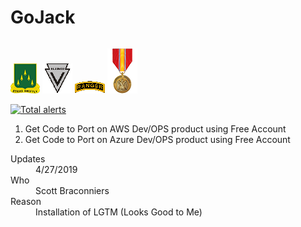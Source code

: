 # GoJack
###### 
![alt text](https://github.com/brac10/markdown-here/raw/master/src/common/images/iconStrikeSwiftly48.png "Strike Swiftly")
![alt text](https://github.com/brac10/markdown-here/raw/master/src/common/images/iconRecondo48.png "Tip of the Spear")
![alt text](https://github.com/brac10/markdown-here/raw/master/src/common/images/iconRanerUp48.png "Lead, Follow, Get out of the way")
![alt text](https://github.com/brac10/markdown-here/raw/master/src/common/images/iconNDM48.png "National Defense")

<a href="https://lgtm.com/projects/g/brac10/GoJack/alerts/"><img alt="Total alerts"   src="https://img.shields.io/lgtm/alerts/g/brac10/GoJack.svg?logo=lgtm&logoWidth=18"/></a></td>

1. Get Code to Port on AWS Dev/OPS product using Free Account
2. Get Code to Port on Azure Dev/OPS product using Free Account
  
<dl>
  <dt>Updates</dt>
  <dd>4/27/2019</dd>
  <dt>Who</dt>
  <dd>Scott Braconniers 
  </dd>
  <dt>Reason</dt>
  <dd>Installation of LGTM (Looks Good to Me)</dd>
</dl>
